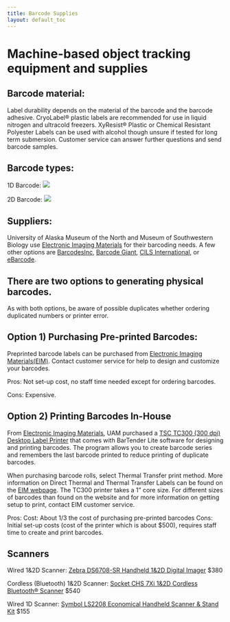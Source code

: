 ```yaml
---
title: Barcode Supplies
layout: default_toc
---
```

# Machine-based object tracking equipment and supplies
 
## Barcode material:
Label durability depends on the material of the barcode and the barcode adhesive. CryoLabel® plastic labels are recommended for use in liquid nitrogen and ultracold freezers. XyResist® Plastic or Chemical Resistant Polyester Labels can be used with alcohol though unsure if tested for long term submersion. Customer service can answer further questions and send barcode samples.

## Barcode types:

1D Barcode: ![](https://raw.githubusercontent.com/ArctosDB/documentation-wiki/a1ce861873b396bc36fa2a8035d58baa7491f3ae/images/uploads/1D-barcode.jpg)

2D Barcode: ![](https://raw.githubusercontent.com/ArctosDB/documentation-wiki/a1ce861873b396bc36fa2a8035d58baa7491f3ae/images/uploads/2D.jpg)

## Suppliers:

University of Alaska Museum of the North and Museum of Southwestern Biology use [Electronic Imaging Materials](http://barcode-labels.com/) for their barcoding needs. A few other options are [BarcodesInc](http://www.barcodesinc.com/), [Barcode Giant](http://www.barcodegiant.com/), [CILS International](http://www.cils-international.com/us/), or [eBarcode](http://www.ebarcode.com/).

## There are two options to generating physical barcodes. 
As with both options, be aware of possible duplicates whether ordering duplicated numbers or printer error. 

## Option 1) Purchasing Pre-printed Barcodes:

Preprinted barcode labels can be purchased from [Electronic Imaging Materials(EIM)](http://barcode-labels.com/). Contact customer service for help to design and customize your barcodes.

Pros: Not set-up cost, no staff time needed except for ordering barcodes.

Cons: Expensive.

## Option 2) Printing Barcodes In-House

From [Electronic Imaging Materials](http://barcode-labels.com/), UAM purchased a [TSC TC300 (300 dpi) Desktop Label Printer](http://barcode-labels.com/shop/printers/tsc-tc300/) that comes with BarTender Lite software for designing and printing barcodes. The program allows you to create barcode series and remembers the last barcode printed to reduce printing of duplicate barcodes. 

When purchasing barcode rolls, select Thermal Transfer print method. More information on Direct Thermal and Thermal Transfer Labels can be found on the [EIM webpage](http://barcode-labels.com/products/blank-labels/). The TC300 printer takes a 1” core size. For different sizes of barcodes than found on the website and for more information on getting setup to print, contact EIM customer service. 

Pros: Cost: About 1/3 the cost of purchasing pre-printed barcodes
Cons: Initial set-up costs (cost of the printer which is about $500), requires staff time to create and print barcodes.

## Scanners

Wired 1&2D Scanner: [Zebra DS6708-SR Handheld 1&2D Digital Imager](http://barcode-labels.com/shop/scanners/zebra-ds6708-sr/) $380

Cordless (Bluetooth) 1&2D Scanner: [Socket CHS 7Xi 1&2D Cordless Bluetooth® Scanner](http://barcode-labels.com/shop/scanners/socket-chs-7xi-cordless-97071/) $540

Wired 1D Scanner: [Symbol LS2208 Economical Handheld Scanner & Stand Kit](http://barcode-labels.com/shop/scanners/zebra-ls2208/) $155

